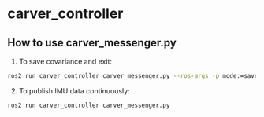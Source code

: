 # carver_controller

## How to use carver_messenger.py
1. To save covariance and exit:
```bash
ros2 run carver_controller carver_messenger.py --ros-args -p mode:=save_covariance
```
2. To publish IMU data continuously:
```bash
ros2 run carver_controller carver_messenger.py 
```